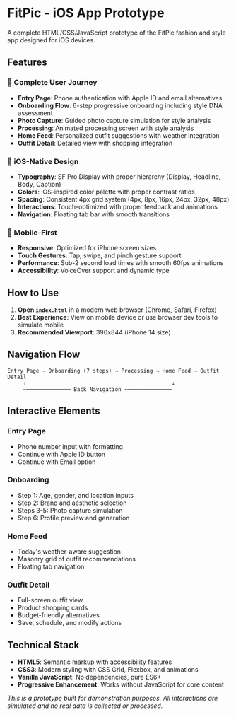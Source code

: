 # FitPic - iOS App Prototype

A complete HTML/CSS/JavaScript prototype of the FitPic fashion and style app designed for iOS devices.

## Features

### 🎯 Complete User Journey
- **Entry Page**: Phone authentication with Apple ID and email alternatives
- **Onboarding Flow**: 6-step progressive onboarding including style DNA assessment
- **Photo Capture**: Guided photo capture simulation for style analysis
- **Processing**: Animated processing screen with style analysis
- **Home Feed**: Personalized outfit suggestions with weather integration
- **Outfit Detail**: Detailed view with shopping integration

### 🎨 iOS-Native Design
- **Typography**: SF Pro Display with proper hierarchy (Display, Headline, Body, Caption)
- **Colors**: iOS-inspired color palette with proper contrast ratios
- **Spacing**: Consistent 4px grid system (4px, 8px, 16px, 24px, 32px, 48px)
- **Interactions**: Touch-optimized with proper feedback and animations
- **Navigation**: Floating tab bar with smooth transitions

### 📱 Mobile-First
- **Responsive**: Optimized for iPhone screen sizes
- **Touch Gestures**: Tap, swipe, and pinch gesture support
- **Performance**: Sub-2 second load times with smooth 60fps animations
- **Accessibility**: VoiceOver support and dynamic type

## How to Use

1. **Open `index.html`** in a modern web browser (Chrome, Safari, Firefox)
2. **Best Experience**: View on mobile device or use browser dev tools to simulate mobile
3. **Recommended Viewport**: 390x844 (iPhone 14 size)

## Navigation Flow

```
Entry Page → Onboarding (7 steps) → Processing → Home Feed → Outfit Detail
     ↑                                              ↓
     ←────────────── Back Navigation ←──────────────
```

## Interactive Elements

### Entry Page
- Phone number input with formatting
- Continue with Apple ID button
- Continue with Email option

### Onboarding
- Step 1: Age, gender, and location inputs
- Step 2: Brand and aesthetic selection
- Steps 3-5: Photo capture simulation
- Step 6: Profile preview and generation

### Home Feed
- Today's weather-aware suggestion
- Masonry grid of outfit recommendations
- Floating tab navigation

### Outfit Detail
- Full-screen outfit view
- Product shopping cards
- Budget-friendly alternatives
- Save, schedule, and modify actions

## Technical Stack

- **HTML5**: Semantic markup with accessibility features
- **CSS3**: Modern styling with CSS Grid, Flexbox, and animations
- **Vanilla JavaScript**: No dependencies, pure ES6+
- **Progressive Enhancement**: Works without JavaScript for core content


*This is a prototype built for demonstration purposes. All interactions are simulated and no real data is collected or processed.* 